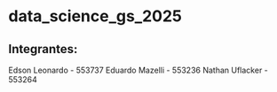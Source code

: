 # data_science_gs_2025
## Integrantes:
Edson Leonardo - 553737
Eduardo Mazelli - 553236
Nathan Uflacker - 553264
